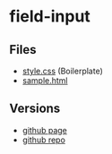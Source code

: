 # field-input

## Files

- [style.css](./style.css) (Boilerplate)
- [sample.html](./sample.html)

## Versions

- [github page](https://jamesroberthugginsngo.github.io/css-boilerplates/src/field-input)
- [github repo](https://github.com/JamesRobertHugginsNgo/css-boilerplates/tree/main/src/field-input)
